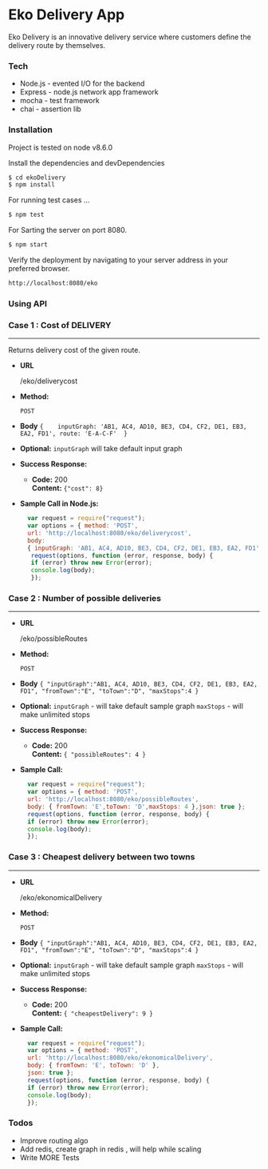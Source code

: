 # Eko Delivery App


Eko Delivery is an innovative delivery service where customers define the delivery route by themselves.

### Tech


*  Node.js - evented I/O for the backend
*  Express - node.js network app framework
*  mocha - test framework
*  chai - assertion lib


### Installation

Project is tested on node v8.6.0

Install the dependencies and devDependencies 
```sh
$ cd ekoDelivery
$ npm install 
```

For running test cases ...
```sh
$ npm test
```

For Sarting the server on port 8080.
```sh
$ npm start
```





Verify the deployment by navigating to your server address in your preferred browser.

```sh
http://localhost:8080/eko
```

### Using API

### Case 1 : Cost of DELIVERY
----
  Returns delivery cost of the given route.

* **URL**

  /eko/deliverycost

* **Method:**

  `POST`
  

* **Body**
`{   
     inputGraph: 'AB1, AC4, AD10, BE3, CD4, CF2, DE1, EB3, EA2, FD1',
     route: 'E-A-C-F' 
 }`
* **Optional:**
`inputGraph` will take default input graph
 

* **Success Response:**

  * **Code:** 200 <br />
    **Content:** `{"cost": 8}`


* **Sample Call in Node.js:**

  ```javascript
    var request = require("request");
    var options = { method: 'POST',
    url: 'http://localhost:8080/eko/deliverycost',
    body: 
    { inputGraph: 'AB1, AC4, AD10, BE3, CD4, CF2, DE1, EB3, EA2, FD1',route: 'E-A-C-F' },json: true};
     request(options, function (error, response, body) {
     if (error) throw new Error(error);
     console.log(body);
     });
     ```
  
 ### Case 2 : Number of possible deliveries
----

* **URL**

  /eko/possibleRoutes

* **Method:**

  `POST`
  

* **Body**
`{
"inputGraph":"AB1, AC4, AD10, BE3, CD4, CF2, DE1, EB3, EA2, FD1",
"fromTown":"E",
"toTown":"D",
"maxStops":4
}`

 * **Optional:**
`inputGraph` - will take default sample graph
`maxStops` -  will make unlimited stops
 

* **Success Response:**

  * **Code:** 200 <br />
    **Content:** `{
    "possibleRoutes": 4
}`


* **Sample Call:**

  ```javascript
    var request = require("request");
    var options = { method: 'POST',
    url: 'http://localhost:8080/eko/possibleRoutes',
    body: { fromTown: 'E',toTown: 'D',maxStops: 4 },json: true };
    request(options, function (error, response, body) {
    if (error) throw new Error(error);
    console.log(body);
    });
  ```
  
### Case 3 : Cheapest delivery between two towns
----

* **URL**

  /eko/ekonomicalDelivery

* **Method:**

  `POST`
  

* **Body**
`{
"inputGraph":"AB1, AC4, AD10, BE3, CD4, CF2, DE1, EB3, EA2, FD1",
"fromTown":"E",
"toTown":"D",
"maxStops":4
}`

 * **Optional:**
`inputGraph` - will take default sample graph
`maxStops` -  will make unlimited stops
 

* **Success Response:**

  * **Code:** 200 <br />
    **Content:** `{
    "cheapestDelivery": 9
}`


* **Sample Call:**

  ```javascript
    var request = require("request");
    var options = { method: 'POST',
    url: 'http://localhost:8080/eko/ekonomicalDelivery',
    body: { fromTown: 'E', toTown: 'D' },
    json: true };
    request(options, function (error, response, body) {
    if (error) throw new Error(error);
    console.log(body);
    });

  ```
### Todos
 - Improve routing algo
 - Add redis, create graph in redis , will help while scaling
 - Write MORE Tests

